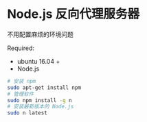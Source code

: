 # Node.js 反向代理服务器

不用配置麻烦的环境问题

Required:

- ubuntu 16.04 +
- Node.js

```bash
# 安装 npm
sudo apt-get install npm
# 管理软件
sudo npm install -g n
# 安装最新版本的 Node.js
sudo n latest
```